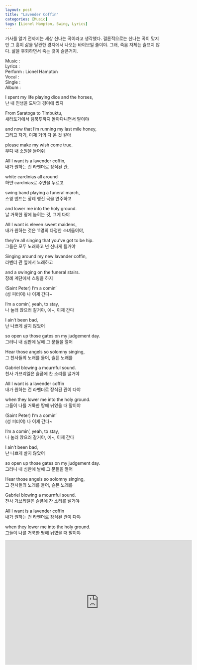 ```yaml
---
layout: post
title: "Lavender Coffin"
categories: [Music]
tags: [Lionel Hampton, Swing, Lyrics]
---
```


가사를 알기 전까지는 세상 신나는 곡이라고 생각했다. 결론적으로는 신나는 곡이 맞지만 그 흥이 삶을 달관한 경지에서 나오는 바이브일 줄이야. 그래, 죽음 자체는 슬프지 않다. 삶을 후회하면서 죽는 것이 슬픈거지.

Music :   
Lyrics :   
Perform : Lionel Hampton  
Vocal :   
Single :   
Album :   

I spent my life playing dice and the horses,  
난 내 인생을 도박과 경마에 썼지  

From Saratoga to Timbuktu,  
새라토가에서 팀북투까지 돌아다니면서 말이야  

and now that I’m running my last mile honey,  
그리고 자기, 이제 거의 다 온 것 같아  

please make my wish come true.  
부디 내 소원을 들어줘  

All I want is a lavender coffin,  
내가 원하는 건 라벤더로 장식된 관,  

white cardinias all around  
하얀 cardinias로 주변을 두르고  

swing band playing a funeral march,  
스윙 밴드는 장례 행진 곡을 연주하고  

and lower me into the holy ground.  
날 거룩한 땅에 눕히는 것, 그게 다야  

All I want is eleven sweet maidens,  
내가 원하는 것은 11명의 다정한 소녀들이야,  

they’re all singing that you’ve got to be hip.  
그들은 모두 노래하고 넌 신나게 될거야  

Singing around my new lavander coffin,  
라벤더 관 옆에서 노래하고  

and a swinging on the funeral stairs.  
장례 계단에서 스윙을 하지  

(Saint Peter) I’m a comin’  
(성 피터여) 나 이제 간다~  

I’m a comin’, yeah, to stay,  
나 눌러 앉으러 갈거야, 예~, 이제 간다  

I ain’t been bad,  
난 나쁘게 살지 않았어  

so open up those gates on my judgement day.  
그러니 내 심판에 날에 그 문들을 열어  

Hear those angels so solomny singing,  
그 천사들의 노래를 들어, 슬픈 노래를  

Gabriel blowing a mournful sound.  
천사 가브리엘은 슬픔에 찬 소리를 낼거야  

All I want is a lavender coffin  
내가 원하는 건 라벤더로 장식된 관이 다야  

when they lower me into the holy ground.  
그들이 나를 거룩한 땅에 뉘였을 때 말이야  

(Saint Peter) I’m a comin’  
(성 피터여) 나 이제 간다~  

I’m a comin’, yeah, to stay,  
나 눌러 앉으러 갈거야, 예~, 이제 간다  

I ain’t been bad,  
난 나쁘게 살지 않았어  

so open up those gates on my judgement day.  
그러니 내 심판에 날에 그 문들을 열어  

Hear those angels so solomny singing,  
그 천사들의 노래를 들어, 슬픈 노래를  

Gabriel blowing a mournful sound.  
천사 가브리엘은 슬픔에 찬 소리를 낼거야  

All I want is a lavender coffin  
내가 원하는 건 라벤더로 장식된 관이 다야  

when they lower me into the holy ground.  
그들이 나를 거룩한 땅에 뉘였을 때 말이야  

<iframe width="600" height="400" src="https://www.youtube.com/embed/wt1GzAMA6yY?controls=0" title="YouTube video player" frameborder="0" allow="accelerometer; autoplay; clipboard-write; encrypted-media; gyroscope; picture-in-picture" allowfullscreen></iframe>
